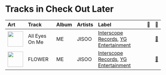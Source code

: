 # Tracks in Check Out Later

| Art | Track | Album | Artists | Label | 💚 | 🔗 |
|:---|:---|:---|:---|:---|:---|:---|
| <img src="https://i.scdn.co/image/ab67616d0000b273abbc5011c8ba3713db89c13e" alt="" width="50" /> | All Eyes On Me | ME | JISOO | [Interscope Records](../../labels/interscope_records.md), [YG Entertainment](../../labels/yg_entertainment.md) | | [🔗](https://open.spotify.com/track/2YXswOX5aKv6OHRKUcAMLQ) |
| <img src="https://i.scdn.co/image/ab67616d0000b273abbc5011c8ba3713db89c13e" alt="" width="50" /> | FLOWER | ME | JISOO | [Interscope Records](../../labels/interscope_records.md), [YG Entertainment](../../labels/yg_entertainment.md) | | [🔗](https://open.spotify.com/track/69CrOS7vEHIrhC2ILyEi0s) |
